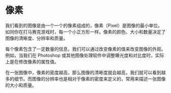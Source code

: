 # 像素
我们看到的图像是由一个一个的像素组成的，像素（Pixel）是图像的最小单位。如同你在打马赛克游戏时，每一个小正方形一样。像素的颜色、大小和数量决定了图像的清晰度、分辨率和质量。

每个像素包含了一定数量的信息，我们可以通过改变像素的值来改变图像的外观。例如，当我们在 Photoshop 或其他图像处理软件中调整曝光度和对比度时，实际上是在修改像素的属性值。

在一张图像中，像素的密度越高，那么图像的清晰度就会越高，我们就可以看到越多的细节。而图像的分辨率也是相对于像素的密度来定义的，常用来描述一张图像的大小和质量。